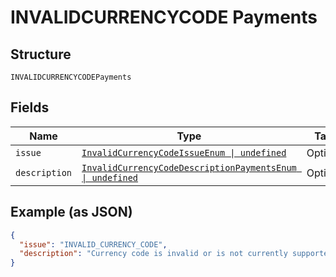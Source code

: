 
# INVALIDCURRENCYCODE Payments

## Structure

`INVALIDCURRENCYCODEPayments`

## Fields

| Name | Type | Tags | Description |
|  --- | --- | --- | --- |
| `issue` | [`InvalidCurrencyCodeIssueEnum \| undefined`](../../doc/models/invalid-currency-code-issue-enum.md) | Optional | - |
| `description` | [`InvalidCurrencyCodeDescriptionPaymentsEnum \| undefined`](../../doc/models/invalid-currency-code-description-payments-enum.md) | Optional | - |

## Example (as JSON)

```json
{
  "issue": "INVALID_CURRENCY_CODE",
  "description": "Currency code is invalid or is not currently supported. Please refer https://developer.paypal.com/docs/api/reference/currency-codes/ for list of supported currency codes."
}
```

